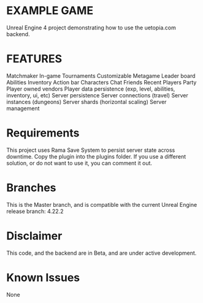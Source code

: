 # EXAMPLE GAME
Unreal Engine 4 project demonstrating how to use the uetopia.com backend.

# FEATURES
Matchmaker
In-game Tournaments
Customizable Metagame
Leader board
Abilities
Inventory
Action bar
Characters
Chat
Friends
Recent Players
Party
Player owned vendors
Player data persistence (exp, level, abilities, inventory, ui, etc)
Server persistence
Server connections (travel)
Server instances (dungeons)
Server shards (horizontal scaling)
Server management

# Requirements
This project uses Rama Save System to persist server state across downtime.  Copy the plugin into the plugins folder.  If you use a different solution, or do not want to use it, you can comment it out.  

# Branches
This is the Master branch, and is compatible with the current Unreal Engine release branch:  4.22.2

# Disclaimer
This code, and the backend are in Beta, and are under active development.

# Known Issues
None
